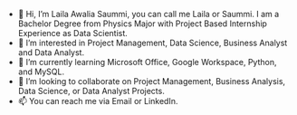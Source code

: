 - 👋 Hi, I’m Laila Awalia Saummi, you can call me Laila or Saummi. I am a Bachelor Degree from Physics Major with Project Based Internship Experience as Data Scientist.
- 👀 I’m interested in Project Management, Data Science, Business Analyst and Data Analyst.
- 🌱 I’m currently learning Microsoft Office, Google Workspace, Python, and MySQL.
- 💞️ I’m looking to collaborate on Project Management, Business Analysis, Data Science, or Data Analyst Projects.
- 📫 You can reach me via Email or LinkedIn.
